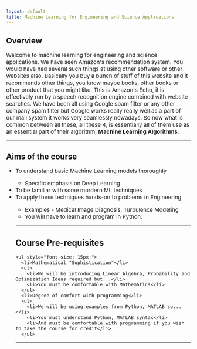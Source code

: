 ```yaml
---
layout: default
title: Machine Learning for Engineering and Science Applications
---
```


## Overview

<p style="font-size: 15px; text-align: justified;"> Welcome to machine learning for engineering and science applications. We have seen Amazon's recommendation system. You would have had several such things at using other software or other websites also. Basically you buy a bunch of stuff of this website and it recommends other things, you know maybe books, other books or other product that you might like. This is Amazon's Echo, it is effectively run by a speech recognition engine combined with website searches. We have been all using Google spam filter or any other company spam filter but Google works really really well as a part of our mail system it works very seamlessly nowadays. So now what is common between all these, all these 4, is essentially all of them use as an essential part of their algorithm, <b>Machine Learning Algorithms</b>.</p>

---

## Aims of the course


  <ul style="font-size: 15px;">
    <li>To understand basic Machine Learning models thoroughly</li>
    <ul>
  <li>Specific emphasis on Deep Learning</li>
    </ul>
  <li>To be familiar with some mordern ML techniques</li>
    <li>To apply these techniques hands-on to problems in Engineering</li>
    <ul>
  <li>Examples - Medical Image Diagnosis, Turbulence Modeling</li>
  <li>You will have to learn and program in Python.</li>
  </ul>
  
---

## Course Pre-requisites
  
    <ul style="font-size: 15px;">
      <li>Mathematical "Sophistication"</li>
      <ul>
        <li>We will be introducing Linear Algebra, Probability and Optimization Ideas required but...</li>
        <li>You must be comfortable with Mathematics</li>
      </ul>
      <li>Degree of comfort with programming</li>
      <ul>
        <li>We will be using examples from Python, MATLAB so...</li>
        <li>You must understand Python, MATLAB syntax</li>
        <li>And must be comfortable with programming if you wish to take the course for credit</li>
      </ul>
    
 ---


